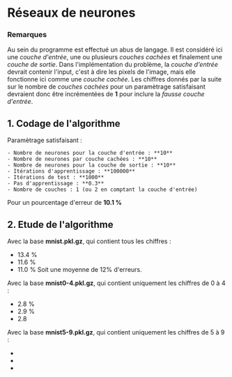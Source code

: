 # Réseaux de neurones

### Remarques

Au sein du programme est effectué un abus de langage. Il est considéré ici 
une *couche d'entrée*, une ou plusieurs *couches cachées* et finalement une 
*couche de sortie*.
Dans l'implémentation du problème, la *couche d'entrée* devrait contenir 
l'input, c'est à dire les pixels de l'image, mais elle fonctionne ici comme 
une *couche cachée*.
Les chiffres donnés par la suite sur le nombre de *couches cachées* pour un 
paramètrage satisfaisant devraient donc être incrémentées de **1** pour 
inclure la *fausse couche d'entrée*.

## 1. Codage de l'algorithme

Paramètrage satisfaisant :

	- Nombre de neurones pour la couche d'entrée : **10**
	- Nombre de neurones par couche cachées : **10**
	- Nombre de neurones pour la couche de sortie : **10**
	- Itérations d'apprentissage : **100000**
	- Itérations de test : **1000**
	- Pas d'apprentissage : **0.3**
	- Nombre de couches : 1 (ou 2 en comptant la couche d'entrée)
Pour un pourcentage d'erreur de **10.1 %**

## 2. Etude de l'algorithme

Avec la base **mnist.pkl.gz**, qui contient tous les chiffres :

- 13.4 %
- 11.6 %
- 11.0 %
Soit une moyenne de 12% d'erreurs.

Avec la base **mnist0-4.pkl.gz**, qui contient uniquement les chiffres de 0 à 4 :

- 2.8 %
- 2.9 %
- 2.8

Avec la base **mnist5-9.pkl.gz**, qui contient uniquement les chiffres de 5 à 9 :

- 
-
-